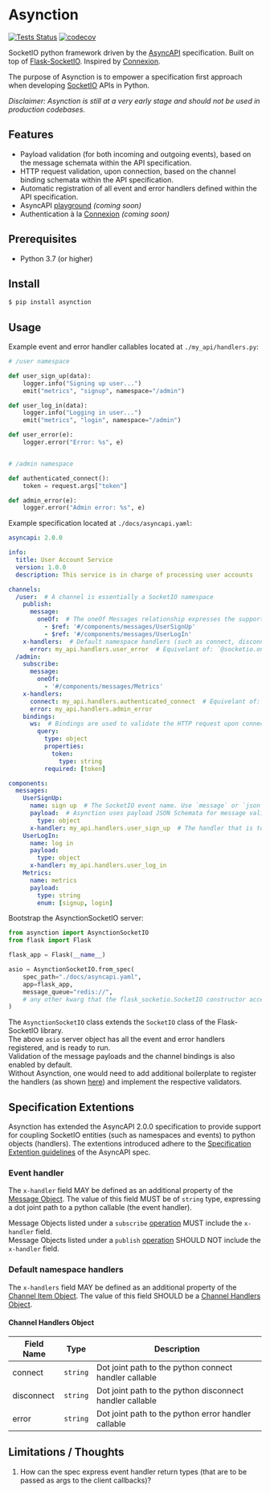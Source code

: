 # Asynction
[![Tests Status](https://github.com/dedoussis/asynction/workflows/tests/badge.svg)](https://github.com/dedoussis/asynction/actions?query=workflow%3Atests) [![codecov](https://codecov.io/gh/dedoussis/asynction/branch/main/graph/badge.svg?token=3720QP2994)](https://codecov.io/gh/dedoussis/asynction)

SocketIO python framework driven by the [AsyncAPI](https://www.asyncapi.com/) specification. Built on top of [Flask-SocketIO](https://github.com/miguelgrinberg/Flask-SocketIO). Inspired by [Connexion](https://github.com/zalando/connexion).

The purpose of Asynction is to empower a specification first approach when developing [SocketIO](https://socket.io/) APIs in Python.

*Disclaimer: Asynction is still at a very early stage and should not be used in production codebases.*

## Features
* Payload validation (for both incoming and outgoing events), based on the message schemata within the API specification.
* HTTP request validation, upon connection, based on the channel binding schemata within the API specification.
* Automatic registration of all event and error handlers defined within the API specification.
* AsyncAPI [playground](https://playground.asyncapi.io/?load=https://raw.githubusercontent.com/asyncapi/asyncapi/master/examples/2.0.0/simple.yml) *(coming soon)*
* Authentication à la [Connexion](https://connexion.readthedocs.io/en/latest/security.html) *(coming soon)*

## Prerequisites
* Python 3.7 (or higher)

## Install
```bash
$ pip install asynction
```

## Usage
Example event and error handler callables located at `./my_api/handlers.py`:
```python
# /user namespace

def user_sign_up(data):
    logger.info("Signing up user...")
    emit("metrics", "signup", namespace="/admin")

def user_log_in(data):
    logger.info("Logging in user...")
    emit("metrics", "login", namespace="/admin")

def user_error(e):
    logger.error("Error: %s", e)


# /admin namespace

def authenticated_connect():
    token = request.args["token"]

def admin_error(e):
    logger.error("Admin error: %s", e)
```

Example specification located at `./docs/asyncapi.yaml`:
```yaml
asyncapi: 2.0.0

info:
  title: User Account Service
  version: 1.0.0
  description: This service is in charge of processing user accounts

channels:
  /user:  # A channel is essentially a SocketIO namespace
    publish:
      message:
        oneOf:  # The oneOf Messages relationship expresses the supported events that a client may emit under the `/user` namespace
          - $ref: '#/components/messages/UserSignUp'
          - $ref: '#/components/messages/UserLogIn'
    x-handlers:  # Default namespace handlers (such as connect, disconnect and error)
      error: my_api.handlers.user_error  # Equivelant of: `@socketio.on_error("/user")
  /admin:
    subscribe:
      message:
        oneOf:
          - '#/components/messages/Metrics'
    x-handlers:
      connect: my_api.handlers.authenticated_connect  # Equivelant of: `@socketio.on("connect", namespace="/admin")
      error: my_api.handlers.admin_error
    bindings:
      ws:  # Bindings are used to validate the HTTP request upon connection
        query:
          type: object
          properties:
            token:
              type: string
          required: [token]

components:
  messages:
    UserSignUp:
      name: sign up  # The SocketIO event name. Use `message` or `json` for unnamed events.
      payload:  # Asynction uses payload JSON Schemata for message validation
        type: object
      x-handler: my_api.handlers.user_sign_up  # The handler that is to be registered. Equivelant of: `@socketio.on("sign up", namespace="/user")
    UserLogIn:
      name: log in
      payload:
        type: object
      x-handler: my_api.handlers.user_log_in
    Metrics:
      name: metrics
      payload:
        type: string
        enum: [signup, login]
```

Bootstrap the AsynctionSocketIO server:
```python
from asynction import AsynctionSocketIO
from flask import Flask

flask_app = Flask(__name__)

asio = AsynctionSocketIO.from_spec(
    spec_path="./docs/asyncapi.yaml",
    app=flask_app,
    message_queue="redis://",
    # any other kwarg that the flask_socketio.SocketIO constructor accepts
)
```
The `AsynctionSocketIO` class extends the `SocketIO` class of the Flask-SocketIO library.  
The above `asio` server object has all the event and error handlers registered, and is ready to run.  
Validation of the message payloads and the channel bindings is also enabled by default.  
Without Asynction, one would need to add additional boilerplate to register the handlers (as shown [here](https://flask-socketio.readthedocs.io/en/latest/#error-handling)) and implement the respective validators.

## Specification Extentions
Asynction has extended the AsyncAPI 2.0.0 specification to provide support for coupling SocketIO entities (such as namespaces and events) to python objects (handlers). The extentions introduced adhere to the [Specification Extention guidelines](https://www.asyncapi.com/docs/specifications/2.0.0#specificationExtensions) of the AsyncAPI spec.

### Event handler
The `x-handler` field MAY be defined as an additional property of the [Message Object](https://www.asyncapi.com/docs/specifications/2.0.0#messageObject). The value of this field MUST be of `string` type, expressing a dot joint path to a python callable (the event handler).

Message Objects listed under a `subscribe` [operation](https://www.asyncapi.com/docs/specifications/2.0.0#operationObject) MUST include the `x-handler` field.  
Message Objects listed under a `publish` [operation](https://www.asyncapi.com/docs/specifications/2.0.0#operationObject) SHOULD NOT include the `x-handler` field.

### Default namespace handlers
The `x-handlers` field MAY be defined as an additional property of the [Channel Item Object](https://www.asyncapi.com/docs/specifications/2.0.0#channelItemObject). The value of this field SHOULD be a [Channel Handlers Object](#channel-handlers-object).

#### Channel Handlers Object
| Field Name | Type | Description |
|-|-|-|
| connect  | `string` | Dot joint path to the python connect handler callable |
| disconnect | `string` | Dot joint path to the python disconnect handler callable |
| error | `string` | Dot joint path to the python error handler callable |

## Limitations / Thoughts
1. How can the spec express event handler return types (that are to be passed as args to the client callbacks)?
